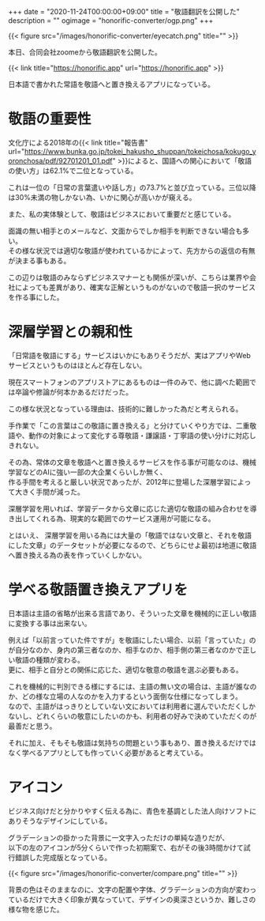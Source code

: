 +++
date = "2020-11-24T00:00:00+09:00"
title = "敬語翻訳を公開した"
description = ""
ogimage = "honorific-converter/ogp.png"
+++

{{< figure src="/images/honorific-converter/eyecatch.png" title="" >}}

本日、合同会社zoomeから敬語翻訳を公開した。

{{< link title="https://honorific.app" url="https://honorific.app" >}}

日本語で書かれた常語を敬語へと置き換えるアプリになっている。

# 敬語の重要性
文化庁による2018年の{{< link title="報告書" url="https://www.bunka.go.jp/tokei_hakusho_shuppan/tokeichosa/kokugo_yoronchosa/pdf/92701201_01.pdf" >}}によると、国語への関心において「敬語の使い方」は62.1%で二位となっている。

これは一位の「日常の言葉遣いや話し方」の73.7%と並び立っている。三位以降は30%未満の物しかない為、いかに関心が高いかが窺える。

また、私の実体験として、敬語はビジネスにおいて重要だと感じている。

面識の無い相手とのメールなど、文面からでしか相手を判断できない場合も多い。  
その様な状況では適切な敬語が使われているかによって、先方からの返信の有無が決まる事もある。

この辺りは敬語のみならずビジネスマナーとも関係が深いが、こちらは業界や会社によっても差異があり、確実な正解というものがないので敬語一択のサービスを作る事にした。

# 深層学習との親和性
「日常語を敬語にする」サービスはいかにもありそうだが、実はアプリやWebサービスというものはほとんど存在しない。

現在スマートフォンのアプリストアにあるものは一件のみで、他に調べた範囲では卒論や修論が何本かあるだけだった。

この様な状況となっている理由は、技術的に難しかった為だと考えられる。

手作業で「この言葉はこの敬語に置き換える」と分けていくやり方では、二重敬語や、動作の対象によって変化する尊敬語・謙譲語・丁寧語の使い分けに対応しきれない。

その為、常体の文章を敬語へと置き換えるサービスを作る事が可能なのは、機械学習などのAIに強い一部の大企業くらいしか無く、  
作る手間を考えると厳しい状況であったが、2012年に登場した深層学習によって大きく手間が減った。

深層学習を用いれば、学習データから文章に応じた適切な敬語の組み合わせを導き出してくれる為、現実的な範囲でのサービス運用が可能になる。

とはいえ、 深層学習を用いる為には大量の「敬語ではない文章と、それを敬語にした文章」のデータセットが必要になるので、どちらにせよ最初は地道に敬語へ置き換える為の表を作っていくしかない。

# 学べる敬語置き換えアプリを
日本語は主語の省略が出来る言語であり、そういった文章を機械的に正しい敬語に変換する事は出来ない。

例えば「以前言っていた件ですが」を敬語にしたい場合、以前「言っていた」のが自分なのか、身内の第三者なのか、相手なのか、相手側の第三者なのかで正しい敬語の種類が変わる。  
更に、相手と自分との関係に応じた、適切な敬意の敬語を選ぶ必要もある。  

これを機械的に判別できる様にするには、主語の無い文の場合は、主語が誰なのか、どの様な立場の人なのかを入力するという面倒な仕様になってしまう。  
なので、主語がはっきりとしていない文においては利用者に選んでいただくしかないし、どれくらいの敬意にしたいのかも、利用者の好みで決めていただくのが最善だと思う。

それに加え、そもそも敬語は気持ちの問題という事もあり、置き換えるだけではなく学べるアプリとしても作っていく必要があると考えている。

# アイコン
ビジネス向けだと分かりやすく伝える為に、青色を基調とした法人向けソフトにありそうなデザインにしている。

グラデーションの掛かった背景に一文字入っただけの単純な造りだが、  
以下の左のアイコンが5分くらいで作った初期案で、右がその後3時間かけて試行錯誤した完成版となっている。

{{< figure src="/images/honorific-converter/compare.png" title="" >}}

背景の色はそのままなのに、文字の配置や字体、グラデーションの方向が変わっているだけで大きく印象が異なっていて、デザインの奥深さというか、難しさの様な物を感じた。
